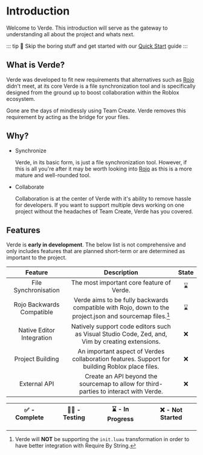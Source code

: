 # Introduction

Welcome to Verde. This introduction will serve as the gateway to understanding all about the project and whats next.

::: tip
🥱 Skip the boring stuff and get started with our [Quick Start](./quick-start) guide
:::

## What is Verde?

Verde was developed to fit new requirements that alternatives such as [Rojo](https://rojo.space) didn't meet,
at its core Verde is a file synchronization tool and is specifically designed from the ground up to boost collaboration within the Roblox ecosystem.

Gone are the days of mindlessly using Team Create. Verde removes this requirement by acting as the bridge for your files.

## Why?

- Synchronize

  Verde, in its basic form, is just a file synchronization tool. However, if this is all you're after it may be worth looking into [Rojo](https://rojo.space)
  as this is a more mature and well-rounded tool.

- Collaborate

  Collaboration is at the center of Verde with it's ability to remove hassle for developers. If you want to support multiple devs working on one project
  without the headaches of Team Create, Verde has you covered.

## Features

Verde is **early in development**. The below list is not comprehensive and only includes features that are planned short-term or are determined as important to the project.

|          Feature          |                                               Description                                                | State |
| :-----------------------: | :------------------------------------------------------------------------------------------------------: | :---: |
|   File Synchronisation    |                                The most important core feature of Verde.                                 |  ⌛   |
| Rojo Backwards Compatible | Verde aims to be fully backwards compatible with Rojo, down to the project.json and sourcemap files.[^1] |  ⌛   |
| Native Editor Integration |     Natively support code editors such as Visual Studio Code, Zed, and, Vim by creating extensions.      |  ❌   |
|     Project Building      |      An important aspect of Verdes collaboration features. Support for building Roblox place files.      |  ❌   |
|       External API        |          Create an API beyond the sourcemap to allow for third-parties to interact with Verde.           |  ❌   |

| ✅ - Complete | 👷‍♂️ - Testing | ⌛ - In Progress | ❌ - Not Started |
| :-----------: | :----------: | :--------------: | :--------------: |

[^1]: Verde will **NOT** be supporting the `init.luau` transformation in order to have better integration with Require By String.
